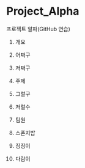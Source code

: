 # Project_Alpha
프로젝트 알파(GitHub 연습)

1. 개요
  1. 어쩌구
  1. 저쩌구
  
1. 주제
  1. 그럴구
  1. 저럴수
  
1. 팀원
  1. 스폰지밥
  1. 징징이
  1. 다람이

